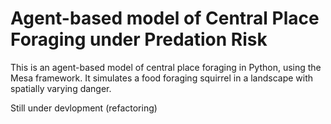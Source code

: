 # Agent-based model of Central Place Foraging under Predation Risk 

This is an agent-based model of central place foraging in Python, using the Mesa framework.
It simulates a food foraging squirrel in a landscape with spatially varying danger.

Still under devlopment (refactoring)
